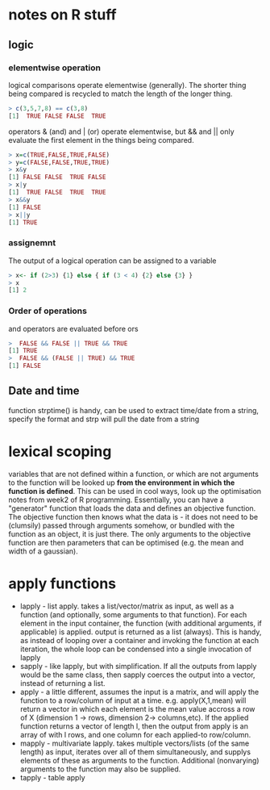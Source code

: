 
# notes on R stuff

## logic

### elementwise operation

logical comparisons operate elementwise (generally). The shorter thing being compared is recycled to match the length of the longer thing. 

```R
> c(3,5,7,8) == c(3,8)
[1]  TRUE FALSE FALSE  TRUE
```

operators & (and) and | (or) operate elementwise, but && and || only evaluate the first element in the things being compared.

```R
> x=c(TRUE,FALSE,TRUE,FALSE)
> y=c(FALSE,FALSE,TRUE,TRUE)
> x&y
[1] FALSE FALSE  TRUE FALSE
> x|y
[1]  TRUE FALSE  TRUE  TRUE
> x&&y
[1] FALSE
> x||y
[1] TRUE
```

### assignemnt
The output of a logical operation can be assigned to a variable
```R
> x<- if (2>3) {1} else { if (3 < 4) {2} else {3} }
> x
[1] 2
```

### Order of operations

and operators are evaluated before ors

```R
>  FALSE && FALSE || TRUE && TRUE
[1] TRUE
>  FALSE && (FALSE || TRUE) && TRUE
[1] FALSE
```
## Date and time

function strptime() is handy, can be used to extract time/date from a string, specify the format and strp will pull the date from a string

# lexical scoping

variables that are not defined within a function, or which are not arguments to the function will be looked up **from the environment in which the function is defined**. 
This can be used in cool ways, look up the optimisation notes from week2 of R programming.
Essentially, you can have a "generator" function that loads the data and defines an objective function. The objective function then knows what the data is - it does not need to be (clumsily) passed through arguments somehow, or bundled with the function as an object, it is just there. The only arguments to the objective function are then parameters that can be optimised (e.g. the mean and width of a gaussian).

# apply functions
- lapply - list apply. takes a list/vector/matrix as input, as well as a function (and optionally, some arguments to that function). For each element in the input container, the function (with additional arguments, if applicable) is applied. output is returned as a list (always). This is handy, as instead of looping over a container and invoking the function at each iteration, the whole loop can be condensed into a single invocation of lapply
- sapply - like lapply, but with simplification. If all the outputs from lapply would be the same class, then sapply coerces the output into a vector, instead of returning a list. 
- apply - a little different, assumes the input is a matrix, and will apply the function to a row/column of input at a time. e.g. apply(X,1,mean) will return a vector in which each element is the mean value accross a row of X (dimension 1 -> rows, dimension 2-> columns,etc). If the applied function returns a vector of length l, then the output from apply is an array of with l rows, and one column for each applied-to row/column.
- mapply - multivariate lapply. takes multiple vectors/lists (of the same length) as input, iterates over all of them simultaneously, and supplys elements of these as arguments to the function. Additional (nonvarying) arguments to the function may also be supplied.
 - tapply - table apply
   


